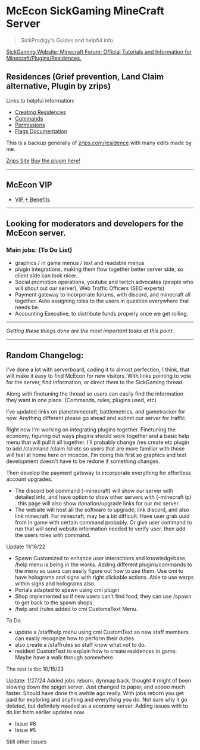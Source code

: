 # McEcon SickGaming MineCraft Server
> SickProdigy's Guides and helpful info.

[SickGaming Website; Minecraft Forum: Official Tutorials and Information for Minecraft/Plugins/Residences.](https://www.sickgaming.net/forum-103.html)

## Residences (Grief prevention, Land Claim alternative, Plugin by zrips)
Links to helpful information:
* [Creating Residences](Residences/Creating-Residences.md)
* [Commands](Residences/Commands.md)
* [Permissions](Residences/Permissions.md)
* [Flags Documentation](Residences/Flags-Documentation.md)

This is a backup generally of [zrips.com/residence](https://www.zrips.net/residence/) with many edits made by me. 

[Zrips Site](https://www.zrips.net/residence/)
[Buy the plugin here!](https://www.spigotmc.org/resources/residence-1-7-10-up-to-1-19.11480/)

---

## McEcon VIP
* [VIP + Benefits](VIP.md)

---

## Looking for moderators and developers for the McEcon server.

### Main jobs: (To Do List)
* graphics / in game menus / text and readable menus
* plugin integrations, making them flow together better server side, so client side can look nicer.
* Social promotion operations, youtube and twitch advocates (people who will shout out our server), Web Traffic Officers (SEO experts)
* Payment gateway to incorporate forums, with discord, and minecraft all together. Auto assigning roles to the users in question everywhere that needs be.
* Accounting Executive, to distribute funds properly once we get rolling.

---

*Getting these things done are the most important tasks at this point.*

---

## Random Changelog:

I've done a lot with serverboard, coding it to almost perfection, I think, that will make it easy to find McEcon for new visitors. With links pointing to vote for the server, find information, or direct them to the SickGaming thread.

Along with finetuning the thread so users can easily find the information they want in one place. (Commands, rules, plugins used, etc)

I've updated links on planetminecraft, battlemetrics, and gametracker for now. Anything different please go ahead and submit our server for traffic.

Right now I'm working on integrating plugins together. Finetuning the economy, figuring out ways plugins should work together and a basic help menu that will pull it all together.
I'll probably change /res create etc plugin to add /claimland /claim /cl etc so users that are more familiar with those will feel at home here on mcecon.
I'm doing this first so graphics and text development doesn't have to be redone if something changes.

Then develop the payment gateway to incorporate everything for effortless account upgrades.
- The discord bot command (-minecraft) will show our server with detailed info, and have option to show other servers with (-minecraft ip) . this page will also show donation/upgrade links for our mc server.
- The website will host all the software to upgrade, link discord, and also link minecraft. For minecraft, may be a bit difficult. Have user grab uuid from in game with certain command probably. Or give user command to run that will send website information needed to verify user. then add the users roles with command.

Update 11/16/22
- Spawn Customized to enhance user interactions and knowledgebase. /help menu is being in the works. Adding different plugins/commands to the menu so users can easily figure out how to use them. Use cmi to have holograms and signs with right clickable actions. Able to use warps within signs and holograms also.
- Portals adapted to spawn using cmi plugin
- Shop implemented so if new users can't find food, they can use /spawn to get back to the spawn shops.
- /help and /rules added to cmi CustomeText Menu.


To Do
- update a /staffhelp menu using cmi CustomText so new staff members can easily recognize how to perform their duties.
- also create a /staffrules so staff know what not to do.
- resident CustomText to explain how to create residences in game. Maybe have a walk through somewhere.

The rest is tbc
10/15/23

Update: 1/27/24
Added jobs reborn, dynmap back, thought it might of been slowing down the spigot server.
Just changed to paper, and soooo much faster. Should have done this awhile ago really.
With jobs reborn you get paid for exploring and anything and everything you do.
Not sure why it go deleted, but definitely needed as a economy server. Adding issues with to do list from earlier updates now.
- Issue #6
- Issue #5

Still other issues
